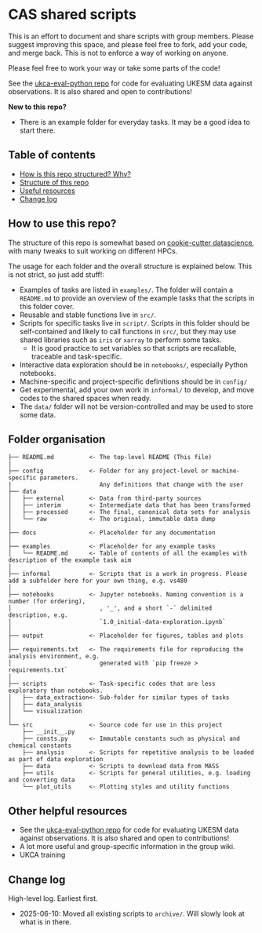 # CAS shared scripts

This is an effort to document and share scripts with group members. Please suggest improving this space, and please feel free to fork, add your code, and merge back. This is not to enforce a way of working on anyone. 

Please feel free to work your way or take some parts of the code!

See the [ukca-eval-python repo](https://github.com/Centre-for-Atmospheric-Science-Cam-Chem/ukesm-eval-python/) for code for evaluating UKESM data against observations. It is also shared and open to contributions! 


**New to this repo?**
- There is an example folder for everyday tasks. It may be a good idea to start there.


## Table of contents
- [How is this repo structured? Why?](#how-is-this-repo-structured)
- [Structure of this repo](#folder-organization)
- [Useful resources](#other-useful-resources)
- [Change log](#change-log)

## How to use this repo?

The structure of this repo is somewhat based on [cookie-cutter datascience](https://cookiecutter-data-science.drivendata.org/), with many tweaks to suit working on different HPCs.

The usage for each folder and the overall structure is explained below. This is not strict, so just add stuff!:
- Examples of tasks are listed in `examples/`. The folder will contain a `README.md` to provide an overview of the example tasks that the scripts in this folder cover.
- Reusable and stable functions live in `src/`.
- Scripts for specific tasks live in `script/`. 
    Scripts in this folder should be self-contained and likely to call functions in `src/`, but they may use shared libraries such as `iris` or `xarray` to perform some tasks.
    - It is good practice to set variables so that scripts are recallable, traceable and task-specific.
- Interactive data exploration should be in `notebooks/`, especially Python notebooks.
- Machine-specific and project-specific definitions should be in `config/`
- Get experimental, add your own work in `informal/` to develop, and move codes to the shared spaces when ready.
- The `data/` folder will not be version-controlled and may be used to store some data.


## Folder organisation

    ├── README.md          <- The top-level README (This file)
    |                            
    ├── config             <- Folder for any project-level or machine-specific parameters. 
    |                         Any definitions that change with the user
    ├── data
    │   ├── external       <- Data from third-party sources
    │   ├── interim        <- Intermediate data that has been transformed
    │   ├── processed      <- The final, canonical data sets for analysis
    │   └── raw            <- The original, immutable data dump
    │
    ├── docs               <- Placeholder for any documentation
    │
    ├── examples           <- Placeholder for any example tasks
    │   └── README.md      <- Table of contents of all the examples with description of the example task aim
    │
    ├── informal           <- Scripts that is a work in progress. Please add a subfolder here for your own thing, e.g. vs480 
    │
    ├── notebooks          <- Jupyter notebooks. Naming convention is a number (for ordering),
    │                         , '_', and a short `-` delimited description, e.g.
    │                         `1.0_initial-data-exploration.ipynb`
    │
    ├── output             <- Placeholder for figures, tables and plots 
    │
    ├── requirements.txt   <- The requirements file for reproducing the analysis environment, e.g.
    │                         generated with `pip freeze > requirements.txt`
    │
    ├── scripts            <- Task-specific codes that are less exploratory than notebooks.
    │   ├── data_extraction<- Sub-folder for similar types of tasks
    │   ├── data_analysis   
    │   └── visualization   
    │
    └── src                <- Source code for use in this project
        ├── __init__.py
        ├── consts.py      <- Immutable constants such as physical and chemical constants
        ├── analysis       <- Scripts for repetitive analysis to be loaded as part of data exploration
        ├── data           <- Scripts to download data from MASS
        ├── utils          <- Scripts for general utilities, e.g. loading and converting data
        └── plot_utils     <- Plotting styles and utility functions

## Other helpful resources

- See the [ukca-eval-python repo](https://github.com/Centre-for-Atmospheric-Science-Cam-Chem/ukesm-eval-python/) for code for evaluating UKESM data against observations. It is also shared and open to contributions! 
- A lot more useful and group-specific information in the group wiki.
- UKCA training

## Change log

High-level log. Earliest first.

- 2025-06-10:  Moved all existing scripts to `archive/`. Will slowly look at what is in there.
